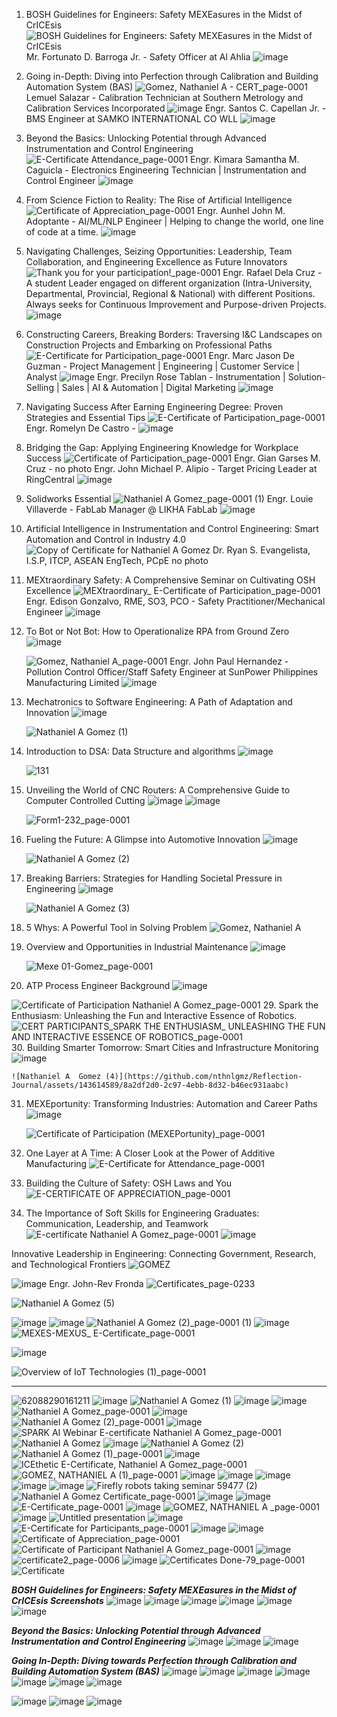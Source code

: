 1. BOSH Guidelines for Engineers: Safety MEXEasures in the Midst of CrICEsis![BOSH Guidelines for Engineers: Safety MEXEasures in the Midst of CrICEsis](https://github.com/nthnlgmz/Reflection-Journal/assets/143614589/c5a89efe-89f4-406c-a0a3-c8ece2d78e84) 
Mr. Fortunato D. Barroga Jr. - Safety Officer at Al Ahlia
![image](https://github.com/nthnlgmz/Reflection-Journal/assets/143614589/b74c6e48-0350-43c6-82a2-a8fd56e3bc78)
2. Going in-Depth: Diving into Perfection through Calibration and Building Automation System (BAS)
![Gomez, Nathaniel A  - CERT_page-0001](https://github.com/nthnlgmz/Reflection-Journal/assets/143614589/2343f03c-e39c-406a-a488-7d6784b3f4b6) 
Lemuel Salazar - Calibration Technician at Southern Metrology and Calibration Services Incorporated
![image](https://github.com/nthnlgmz/Reflection-Journal/assets/143614589/22e18aa0-7544-4b43-9b81-12baaa68fee2)
Engr. Santos C. Capellan Jr. - BMS Engineer at SAMKO INTERNATIONAL CO WLL
![image](https://github.com/nthnlgmz/Reflection-Journal/assets/143614589/4acb2d08-7dcc-4a31-bceb-7385738cb8f7)
3. Beyond the Basics: Unlocking Potential through Advanced Instrumentation and Control Engineering
![E-Certificate Attendance_page-0001](https://github.com/nthnlgmz/Reflection-Journal/assets/143614589/12ef0af6-ffd8-46f2-8947-4785bf1476f3)
Engr. Kimara Samantha M. Caguicla - Electronics Engineering Technician | Instrumentation and Control Engineer
![image](https://github.com/nthnlgmz/Reflection-Journal/assets/143614589/b67c29a8-3b92-421c-a647-1cef8bbca345)
4. From Science Fiction to Reality: The Rise of Artificial Intelligence
![Certificate of Appreciation_page-0001](https://github.com/nthnlgmz/Reflection-Journal/assets/143614589/c4e3a6b0-50ef-4f80-a6f2-a8dbebc5b65d)
Engr. Aunhel John M. Adoptante - AI/ML/NLP Engineer | Helping to change the world, one line of code at a time.
![image](https://github.com/nthnlgmz/Reflection-Journal/assets/143614589/a7787793-f222-453e-a31a-db955ae3366b)
5. Navigating Challenges, Seizing Opportunities: Leadership, Team Collaboration, and Engineering Excellence as Future Innovators
![Thank you for your participation!_page-0001](https://github.com/nthnlgmz/Reflection-Journal/assets/143614589/1c155c32-c9cd-4203-a249-6a64bd53309f)
Engr. Rafael Dela Cruz - A student Leader engaged on different organization (Intra-University, Departmental, Provincial, Regional & National) with different Positions. Always seeks for Continuous Improvement and Purpose-driven Projects.
![image](https://github.com/nthnlgmz/Reflection-Journal/assets/143614589/e9734063-8879-43f1-909f-8d019bd458e3)
6. Constructing Careers, Breaking Borders: Traversing I&C Landscapes on Construction Projects and Embarking on Professional Paths
![E-Certificate for Participation_page-0001](https://github.com/nthnlgmz/Reflection-Journal/assets/143614589/a581a8b8-efae-47f7-8d99-518218e67c57)
Engr. Marc Jason De Guzman - Project Management | Engineering | Customer Service | Analyst
![image](https://github.com/nthnlgmz/Reflection-Journal/assets/143614589/ede653da-99f4-4c26-bc0f-ded560e20d9f)
Engr. Precilyn Rose Tablan - Instrumentation | Solution-Selling | Sales | AI & Automation | Digital Marketing
![image](https://github.com/nthnlgmz/Reflection-Journal/assets/143614589/1a31c4fb-53db-413e-84d1-0d643a86f982)
7. Navigating Success After Earning Engineering Degree: Proven Strategies and Essential Tips
![E-Certificate of Participation_page-0001](https://github.com/nthnlgmz/Reflection-Journal/assets/143614589/e954b442-982a-41da-b734-f91cfa86b74b)
Engr. Romelyn De Castro - 
![image](https://github.com/nthnlgmz/Reflection-Journal/assets/143614589/0626f5d9-efc6-4186-9e34-b588dd3722a9)
8. Bridging the Gap: Applying Engineering Knowledge for Workplace Success
![Certificate of Participation_page-0001](https://github.com/nthnlgmz/Reflection-Journal/assets/143614589/7009d8c8-7302-401a-a094-1304e0af838c)
Engr. Gian Garses M. Cruz - no photo
Engr. John Michael P. Alipio - Target Pricing Leader at RingCentral
![image](https://github.com/nthnlgmz/Reflection-Journal/assets/143614589/1f84ba8b-5b7a-45ff-b438-42650826bb9c)
9. Solidworks Essential
![Nathaniel A  Gomez_page-0001 (1)](https://github.com/nthnlgmz/Reflection-Journal/assets/143614589/452b82d6-f172-4f90-9cf2-4697e7b51637)
Engr. Louie Villaverde - FabLab Manager @ LIKHA FabLab
![image](https://github.com/nthnlgmz/Reflection-Journal/assets/143614589/4149ec35-00f4-4e46-9559-b620bfc85199)
10. Artificial Intelligence in Instrumentation and Control Engineering: Smart Automation and Control in Industry 4.0
![Copy of Certificate for Nathaniel A  Gomez](https://github.com/nthnlgmz/Reflection-Journal/assets/143614589/b868aec9-acd2-4b16-869f-490b314a8e20)
Dr. Ryan S. Evangelista, I.S.P, ITCP, ASEAN EngTech, PCpE
no photo
11. MEXtraordinary Safety: A Comprehensive Seminar on Cultivating OSH Excellence
![MEXtraordinary_ E-Certificate of Participation_page-0001](https://github.com/nthnlgmz/Reflection-Journal/assets/143614589/a14e98a6-d56a-41fb-abab-677a3d215f33)
Engr. Edison Gonzalvo, RME, SO3, PCO - Safety Practitioner/Mechanical Engineer
![image](https://github.com/nthnlgmz/Reflection-Journal/assets/143614589/8528c834-18a0-422b-8e0a-cfd5eb0d88ee)
12. To Bot or Not Bot: How to Operationalize RPA from Ground Zero
![image](https://github.com/nthnlgmz/Reflection-Journal_Finals/assets/143614589/6cb94684-044f-49fc-803c-5361c51c3a7d)

    ![Gomez, Nathaniel A_page-0001](https://github.com/nthnlgmz/Reflection-Journal/assets/143614589/ea94d0d4-0648-433e-ac2f-ab27dea3ec6b)
Engr. John Paul Hernandez - Pollution Control Officer/Staff Safety Engineer at SunPower Philippines Manufacturing Limited
![image](https://github.com/nthnlgmz/Reflection-Journal_Finals/assets/143614589/cd6ae634-3ef6-468f-be5c-4492b4b23024)


14. Mechatronics to Software Engineering: A Path of Adaptation and Innovation
![image](https://github.com/nthnlgmz/Reflection-Journal_Finals/assets/143614589/71131112-3ad5-442a-9271-f4be1026406e)

    ![Nathaniel A  Gomez (1)](https://github.com/nthnlgmz/Reflection-Journal/assets/143614589/8a707b7e-00ca-450a-9f29-74ba6e9c0279)
16. Introduction to DSA: Data  Structure and algorithms
![image](https://github.com/nthnlgmz/Reflection-Journal_Finals/assets/143614589/319c24e9-7cd8-497a-b2de-6babba36948c)

    ![131](https://github.com/nthnlgmz/Reflection-Journal/assets/143614589/5fef9d32-08dd-4fe2-8648-c0c3b258bcbb)
18. Unveiling the World of CNC Routers: A Comprehensive Guide to Computer Controlled Cutting
![image](https://github.com/nthnlgmz/Reflection-Journal_Finals/assets/143614589/a9dc5333-26cc-4354-ade8-0615d2383ce0)
![image](https://github.com/nthnlgmz/Reflection-Journal_Finals/assets/143614589/076b6b8b-3248-4c91-80c3-cbf48f4dedb6)

    ![Form1-232_page-0001](https://github.com/nthnlgmz/Reflection-Journal/assets/143614589/ddb77d21-2f1a-4e96-955f-1873382ff841)
20. Fueling the Future: A Glimpse into Automotive Innovation
![image](https://github.com/nthnlgmz/Reflection-Journal_Finals/assets/143614589/a4665634-9784-49d0-9794-52fb97b53de1)

    ![Nathaniel A  Gomez (2)](https://github.com/nthnlgmz/Reflection-Journal/assets/143614589/aac54c14-76be-4fab-9a2c-3a3a27087659)
22. Breaking Barriers: Strategies for Handling Societal Pressure in Engineering
![image](https://github.com/nthnlgmz/Reflection-Journal_Finals/assets/143614589/f8e48736-cf8b-484a-bad6-6d1a74230f84)

    ![Nathaniel A  Gomez (3)](https://github.com/nthnlgmz/Reflection-Journal/assets/143614589/a61abdd7-6809-4b01-a2f9-6b96eaaa9f1b)
24. 5 Whys: A Powerful Tool in Solving Problem
    ![Gomez, Nathaniel A](https://github.com/nthnlgmz/Reflection-Journal/assets/143614589/8f58bfe7-2161-445e-b3d1-f0e1ac924429)
25. Overview and Opportunities in Industrial Maintenance
![image](https://github.com/nthnlgmz/Reflection-Journal_Finals/assets/143614589/e7a887b6-23bb-4152-9637-7e1b524609bf)

     ![Mexe 01-Gomez_page-0001](https://github.com/nthnlgmz/Reflection-Journal/assets/143614589/087952f7-4b6c-41b1-a740-f0d4dc868aaa)
27.  ATP Process Engineer Background
![image](https://github.com/nthnlgmz/Reflection-Journal_Finals/assets/143614589/0d249e66-ca37-4a1f-b098-280fa7b483f7)

 ![Certificate of Participation Nathaniel A  Gomez_page-0001](https://github.com/nthnlgmz/Reflection-Journal/assets/143614589/1891946f-7647-4cd5-ab6d-cef01077ef86)
29. Spark the Enthusiasm: Unleashing the Fun and Interactive Essence of Robotics.
    ![CERT PARTICIPANTS_SPARK THE ENTHUSIASM_ UNLEASHING THE FUN AND INTERACTIVE ESSENCE OF ROBOTICS_page-0001](https://github.com/nthnlgmz/Reflection-Journal/assets/143614589/f9ce0358-f3ec-4021-be55-2cd46dbf8032)
30. Building Smarter Tomorrow: Smart Cities and Infrastructure Monitoring
    ![image](https://github.com/nthnlgmz/Reflection-Journal_Finals/assets/143614589/24afa18d-9ae6-495b-9c66-074e4162b790)

    ![Nathaniel A  Gomez (4)](https://github.com/nthnlgmz/Reflection-Journal/assets/143614589/8a2df2d0-2c97-4ebb-8d32-b46ec931aabc)
31. MEXEportunity: Transforming Industries: Automation and Career Paths
![image](https://github.com/nthnlgmz/Reflection-Journal_Finals/assets/143614589/c03ed483-1262-495d-8425-76afaaefc5fb)

     ![Certificate of Participation (MEXEPortunity)_page-0001](https://github.com/nthnlgmz/Reflection-Journal/assets/143614589/15ff8e61-0fcb-4a55-908f-aac9da65b56b)
33. One Layer at A Time: A Closer Look at the Power of Additive Manufacturing
    ![E-Certificate for Attendance_page-0001](https://github.com/nthnlgmz/Reflection-Journal/assets/143614589/72a698de-f4bc-4dab-bf32-8dd3d3e3e0d8)
34. Building the Culture of Safety: OSH Laws and You
    ![E-CERTIFICATE OF APPRECIATION_page-0001](https://github.com/nthnlgmz/Reflection-Journal/assets/143614589/1d223a67-7842-4333-be83-38396c17ea71)
35. The Importance of Soft Skills for Engineering Graduates: Communication, Leadership, and Teamwork
    ![E-certificate Nathaniel A  Gomez_page-0001](https://github.com/nthnlgmz/Reflection-Journal/assets/143614589/ce170b43-1417-4f41-89f7-251267a32e49)
![image](https://github.com/nthnlgmz/Reflection-Journal_Finals/assets/143614589/5d00e1b7-6747-4b4c-ace0-da52550f486f)


Innovative Leadership in Engineering: Connecting Government, Research, and Technological Frontiers
![GOMEZ](https://github.com/nthnlgmz/Reflection-Journal_Finals/assets/143614589/43fd477d-1416-463a-b0a2-705c65db2d58)

![image](https://github.com/nthnlgmz/Reflection-Journal_Finals/assets/143614589/6facd948-1c07-45da-a28d-64c3546b8f25)
Engr. John-Rev Fronda ![Certificates_page-0233](https://github.com/nthnlgmz/Reflection-Journal_Finals/assets/143614589/212f165b-2950-4f7c-997e-6cc87def36e7)


![Nathaniel A  Gomez (5)](https://github.com/nthnlgmz/Reflection-Journal_Finals/assets/143614589/e55dfef2-0747-44b8-8bf0-3ef147fb0032)

![image](https://github.com/nthnlgmz/Reflection-Journal_Finals/assets/143614589/26d2e2f9-8080-403e-841a-878bc208a0b7)
![image](https://github.com/nthnlgmz/Reflection-Journal_Finals/assets/143614589/11fbced3-d45a-4ab6-9b3f-eb3a99b5e893)
![Nathaniel A  Gomez (2)_page-0001 (1)](https://github.com/nthnlgmz/Reflection-Journal_Finals/assets/143614589/d3c5829e-80a4-4c7b-a04e-aa7cedd7768e)
![image](https://github.com/nthnlgmz/Reflection-Journal_Finals/assets/143614589/58921499-2d8e-4ae2-b75d-b91fe32a1352)
![MEXES-MEXUS_ E-Certificate_page-0001](https://github.com/nthnlgmz/Reflection-Journal_Finals/assets/143614589/ef228733-f520-4020-9310-3eb860a6fa00)

![image](https://github.com/nthnlgmz/Reflection-Journal_Finals/assets/143614589/32dee84f-de4a-46a9-90b5-31c7a28c922e)

![Overview of IoT Technologies (1)_page-0001](https://github.com/nthnlgmz/Reflection-Journal_Finals/assets/143614589/e6529f71-b417-42a4-b002-83d5bad5021e)



-----------------------------------------------------------------------------------------
![62088290161211](https://github.com/nthnlgmz/Reflection-Journal/assets/143614589/724609c5-761e-4ba2-a923-d470dc5d3737)
![image](https://github.com/nthnlgmz/Reflection-Journal/assets/143614589/19945bfb-d036-416b-81cb-21a18a8e100b)
![Nathaniel A  Gomez (1)](https://github.com/nthnlgmz/Reflection-Journal/assets/143614589/70ce4423-de31-41d7-81c7-fced207877cc)
![image](https://github.com/nthnlgmz/Reflection-Journal/assets/143614589/897f3ecf-89df-46f9-be0b-4395314d8d83)
![image](https://github.com/nthnlgmz/Reflection-Journal/assets/143614589/e3391281-6c51-440f-8874-80364d8a2012)
![Nathaniel A  Gomez_page-0001](https://github.com/nthnlgmz/Reflection-Journal/assets/143614589/e73339e6-f431-483f-bd72-635389b99f05)
![image](https://github.com/nthnlgmz/Reflection-Journal/assets/143614589/f310631d-7535-465a-80b0-b55f0cedcfad)
![Nathaniel A  Gomez (2)_page-0001](https://github.com/nthnlgmz/Reflection-Journal/assets/143614589/5a6a5392-b1ee-4706-8ae0-5f46ec91ebfe)
![image](https://github.com/nthnlgmz/Reflection-Journal/assets/143614589/bd3f9d41-d394-4348-919f-5afd7d3ffc3c)
![SPARK AI Webinar E-certificate Nathaniel A  Gomez_page-0001](https://github.com/nthnlgmz/Reflection-Journal/assets/143614589/d27a8eab-1d14-464a-8fec-8d286509c871)
![Nathaniel A  Gomez](https://github.com/nthnlgmz/Reflection-Journal/assets/143614589/7bb3b09f-e352-4cec-a3d3-a56b38600f61)
![image](https://github.com/nthnlgmz/Reflection-Journal/assets/143614589/1063e62a-3e37-471d-80fa-f73bde524553)
![Nathaniel A  Gomez (2)](https://github.com/nthnlgmz/Reflection-Journal/assets/143614589/65e81b63-9e56-4b93-ac1c-427851a3fce1)
![Nathaniel A  Gomez (1)_page-0001](https://github.com/nthnlgmz/Reflection-Journal/assets/143614589/04fa2c7f-d41b-48c2-adfc-0c6a388e0aa5)
![image](https://github.com/nthnlgmz/Reflection-Journal/assets/143614589/46d9e6fb-3d54-45c4-a00b-21574f3e3672)
![ICEthetic E-Certificate, Nathaniel A  Gomez_page-0001](https://github.com/nthnlgmz/Reflection-Journal/assets/143614589/1e099733-e46d-444e-bc97-e2e966af4555)
![GOMEZ, NATHANIEL A  (1)_page-0001](https://github.com/nthnlgmz/Reflection-Journal/assets/143614589/68f8c8b5-7f98-4347-9f4e-9d07656b7614)
![image](https://github.com/nthnlgmz/Reflection-Journal/assets/143614589/bcfd8a23-a249-4870-a542-a93baff53d8d)
![image](https://github.com/nthnlgmz/Reflection-Journal/assets/143614589/ed230a72-ff62-45fd-8d85-c6508dc88c50)
![image](https://github.com/nthnlgmz/Reflection-Journal/assets/143614589/9b2cb2fa-3af9-4e47-82db-bd8f15e41c53)
![image](https://github.com/nthnlgmz/Reflection-Journal/assets/143614589/579f5686-9d6d-4a8c-b22f-0d38ca0b7924)
![image](https://github.com/nthnlgmz/Reflection-Journal/assets/143614589/17db708d-3561-44d6-841a-3f928e4b4819)
![Firefly robots taking seminar 59477 (2)](https://github.com/nthnlgmz/Reflection-Journal/assets/143614589/bc77747a-6e97-4c49-9036-b367dd87b0f3)
![Nathaniel A  Gomez Certificate_page-0001](https://github.com/nthnlgmz/Reflection-Journal/assets/143614589/698586dd-c8ae-45c1-9910-fa2f3f9e2a6a)
![image](https://github.com/nthnlgmz/Reflection-Journal/assets/143614589/35559c5f-cb44-49d7-ad0e-85d09340aa98)
![image](https://github.com/nthnlgmz/Reflection-Journal/assets/143614589/4a9b0002-3aad-46ac-9f21-221d480399bd)
![E-Certificate_page-0001](https://github.com/nthnlgmz/Reflection-Journal/assets/143614589/8be1308b-798b-4ada-b1de-51694d9e689d)
![image](https://github.com/nthnlgmz/Reflection-Journal/assets/143614589/bb0e477c-be71-47fc-b4da-375fc67d0d66)
![GOMEZ, NATHANIEL A _page-0001](https://github.com/nthnlgmz/Reflection-Journal/assets/143614589/8c857ad7-0fd7-4fc3-b376-24289be98590)
![image](https://github.com/nthnlgmz/Reflection-Journal/assets/143614589/4bc93e85-2b6a-49eb-97e9-70cc84ba14e5)
![Untitled presentation](https://github.com/nthnlgmz/Reflection-Journal/assets/143614589/5a4dd6fe-3d42-4a19-8703-7385f8693692)
![image](https://github.com/nthnlgmz/Reflection-Journal/assets/143614589/55344530-baca-4eb8-95ed-26f2d77b9f8a)
![E-Certificate for Participants_page-0001](https://github.com/nthnlgmz/Reflection-Journal/assets/143614589/66603b53-1453-494e-a5cd-596d61676a4e)
![image](https://github.com/nthnlgmz/Reflection-Journal/assets/143614589/c4428b19-b481-4837-8e80-fd4fab840c3b)
![image](https://github.com/nthnlgmz/Reflection-Journal/assets/143614589/da0ab3a4-e48a-4aad-adb8-1f12a7de9120)
![Certificate of Appreciation_page-0001](https://github.com/nthnlgmz/Reflection-Journal/assets/143614589/944ac745-27a7-499d-b211-6ec3867935d2)
![Certificate of Participant Nathaniel A  Gomez_page-0001](https://github.com/nthnlgmz/Reflection-Journal/assets/143614589/175e077c-990a-4eb7-abf3-253330e9cd08)
![image](https://github.com/nthnlgmz/Reflection-Journal/assets/143614589/9f2a6669-a36b-432c-8b90-6a296c1e856f)
![certificate2_page-0006](https://github.com/nthnlgmz/Reflection-Journal/assets/143614589/b092a010-51a9-4620-adc5-dd19605587c2)
![image](https://github.com/nthnlgmz/Reflection-Journal/assets/143614589/0cd19887-94b4-4246-906e-d5d5cb577c88)
![Certificates Done-79_page-0001](https://github.com/nthnlgmz/Reflection-Journal/assets/143614589/a6a0dbce-dd42-4a5f-9fd0-929557542f2e)
![Certificate](https://github.com/nthnlgmz/Reflection-Journal/assets/143614589/ee13bff3-b0d9-4f4a-a05b-23d88c2557c4)

***BOSH Guidelines for Engineers: Safety MEXEasures in the Midst of CrICEsis Screenshots***
![image](https://github.com/nthnlgmz/Reflection-Journal/assets/143614589/9ba2349f-540e-49d5-9a37-7c96128d8b0a)
![image](https://github.com/nthnlgmz/Reflection-Journal/assets/143614589/f52dcbbb-44ab-43fb-8dfb-8c198886660c)
![image](https://github.com/nthnlgmz/Reflection-Journal/assets/143614589/10bc1cd9-a5db-40c7-9ec1-036602d72355)
![image](https://github.com/nthnlgmz/Reflection-Journal/assets/143614589/0c17c22e-0c41-4b30-b7a5-31620aad5bb8)
![image](https://github.com/nthnlgmz/Reflection-Journal/assets/143614589/3885abec-6565-497e-a2a9-4574bc9c767c)
![image](https://github.com/nthnlgmz/Reflection-Journal/assets/143614589/79490f8f-7086-4ccc-af38-41f1737f2ed2)

***Beyond the Basics: Unlocking Potential through Advanced Instrumentation and Control Engineering***
![image](https://github.com/nthnlgmz/Reflection-Journal/assets/143614589/438996fc-cfd9-48cd-85bb-3b12a436434e)
![image](https://github.com/nthnlgmz/Reflection-Journal/assets/143614589/4112271a-4bb5-405f-8b01-f03d90492e6b)
![image](https://github.com/nthnlgmz/Reflection-Journal/assets/143614589/1d24ce63-f63b-4e93-b255-23e568ae27c5)

***Going In-Depth: Diving towards Perfection through Calibration and Building Automation System (BAS)***
![image](https://github.com/nthnlgmz/Reflection-Journal/assets/143614589/39bf73a8-0852-41d0-a69b-21d06234294c)
![image](https://github.com/nthnlgmz/Reflection-Journal/assets/143614589/5e3f4b6e-0b3c-4948-b85a-8b632bab0544)
![image](https://github.com/nthnlgmz/Reflection-Journal/assets/143614589/b2bc118d-b593-438c-a499-7ba13e72643a)
![image](https://github.com/nthnlgmz/Reflection-Journal/assets/143614589/0bd07b02-c16a-4c13-a7e0-0120d057d46f)
![image](https://github.com/nthnlgmz/Reflection-Journal/assets/143614589/fb8b7134-8bc2-4902-8159-4bdc9c8694af)
![image](https://github.com/nthnlgmz/Reflection-Journal/assets/143614589/54ac9cb8-f979-4d5d-a0ea-61eb4d473b62)
![image](https://github.com/nthnlgmz/Reflection-Journal/assets/143614589/f91f2169-a466-4b7d-b553-44b55157b292)



![image](https://github.com/nthnlgmz/Reflection-Journal/assets/143614589/ce1c753b-0a5d-43bb-9974-66ed81169544)
![image](https://github.com/nthnlgmz/Reflection-Journal/assets/143614589/6d8e8f8b-ba1d-4569-8760-e550b12ea00d)
![image](https://github.com/nthnlgmz/Reflection-Journal/assets/143614589/62e7dfd6-765b-4f31-ba4e-890c1e740495)










